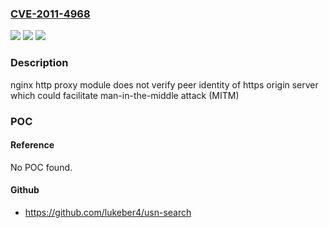 ### [CVE-2011-4968](https://cve.mitre.org/cgi-bin/cvename.cgi?name=CVE-2011-4968)
![](https://img.shields.io/static/v1?label=Product&message=nginx&color=blue)
![](https://img.shields.io/static/v1?label=Version&message=n%2Fa&color=blue)
![](https://img.shields.io/static/v1?label=Vulnerability&message=http%20proxy%20module%20does%20not%20verify%20peer%20identity%20of%20https%20origin%20server&color=brighgreen)

### Description

nginx http proxy module does not verify peer identity of https origin server which could facilitate man-in-the-middle attack (MITM)

### POC

#### Reference
No POC found.

#### Github
- https://github.com/lukeber4/usn-search

